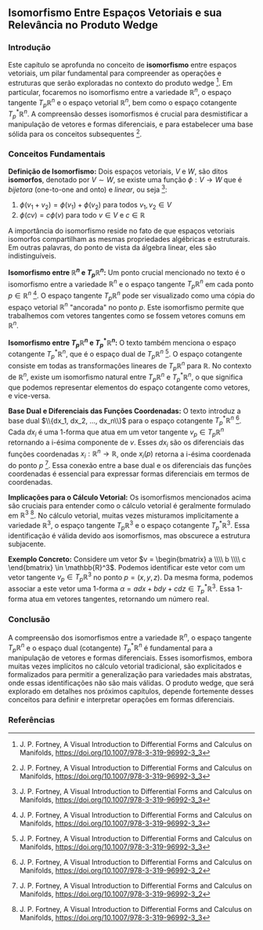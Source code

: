 ## Isomorfismo Entre Espaços Vetoriais e sua Relevância no Produto Wedge

### Introdução
Este capítulo se aprofunda no conceito de **isomorfismo** entre espaços vetoriais, um pilar fundamental para compreender as operações e estruturas que serão exploradas no contexto do produto wedge [^69]. Em particular, focaremos no isomorfismo entre a variedade $\mathbb{R}^n$, o espaço tangente $T_p\mathbb{R}^n$ e o espaço vetorial $\mathbb{R}^n$, bem como o espaço cotangente $T_p^*\mathbb{R}^n$. A compreensão desses isomorfismos é crucial para desmistificar a manipulação de vetores e formas diferenciais, e para estabelecer uma base sólida para os conceitos subsequentes [^69].

### Conceitos Fundamentais
**Definição de Isomorfismo:**
Dois espaços vetoriais, $V$ e $W$, são ditos **isomorfos**, denotado por $V \sim W$, se existe uma função $\phi: V \rightarrow W$ que é *bijetora* (one-to-one and onto) e *linear*, ou seja [^69]:

1.  $\phi(v_1 + v_2) = \phi(v_1) + \phi(v_2)$ para todos $v_1, v_2 \in V$
2.  $\phi(cv) = c\phi(v)$ para todo $v \in V$ e $c \in \mathbb{R}$

A importância do isomorfismo reside no fato de que espaços vetoriais isomorfos compartilham as mesmas propriedades algébricas e estruturais. Em outras palavras, do ponto de vista da álgebra linear, eles são indistinguíveis.

**Isomorfismo entre $\mathbb{R}^n$ e $T_p\mathbb{R}^n$:**
Um ponto crucial mencionado no texto é o isomorfismo entre a variedade $\mathbb{R}^n$ e o espaço tangente $T_p\mathbb{R}^n$ em cada ponto $p \in \mathbb{R}^n$ [^69]. O espaço tangente $T_p\mathbb{R}^n$ pode ser visualizado como uma cópia do espaço vetorial $\mathbb{R}^n$ "ancorada" no ponto $p$. Este isomorfismo permite que trabalhemos com vetores tangentes como se fossem vetores comuns em $\mathbb{R}^n$.

**Isomorfismo entre $T_p\mathbb{R}^n$ e $T_p^*\mathbb{R}^n$:**
O texto também menciona o espaço cotangente $T_p^*\mathbb{R}^n$, que é o espaço dual de $T_p\mathbb{R}^n$ [^69]. O espaço cotangente consiste em todas as transformações lineares de $T_p\mathbb{R}^n$ para $\mathbb{R}$. No contexto de $\mathbb{R}^n$, existe um isomorfismo natural entre $T_p\mathbb{R}^n$ e $T_p^*\mathbb{R}^n$, o que significa que podemos representar elementos do espaço cotangente como vetores, e vice-versa.

**Base Dual e Diferenciais das Funções Coordenadas:**
O texto introduz a base dual $\\{dx_1, dx_2, ..., dx_n\\}$ para o espaço cotangente $T_p^*\mathbb{R}^n$ [^54]. Cada $dx_i$ é uma 1-forma que atua em um vetor tangente $v_p \in T_p\mathbb{R}^n$ retornando a i-ésima componente de $v$. Esses $dx_i$ são os diferenciais das funções coordenadas $x_i: \mathbb{R}^n \rightarrow \mathbb{R}$, onde $x_i(p)$ retorna a i-ésima coordenada do ponto $p$ [^60]. Essa conexão entre a base dual e os diferenciais das funções coordenadas é essencial para expressar formas diferenciais em termos de coordenadas.

**Implicações para o Cálculo Vetorial:**
Os isomorfismos mencionados acima são cruciais para entender como o cálculo vetorial é geralmente formulado em $\mathbb{R}^3$ [^69]. No cálculo vetorial, muitas vezes misturamos implicitamente a variedade $\mathbb{R}^3$, o espaço tangente $T_p\mathbb{R}^3$ e o espaço cotangente $T_p^*\mathbb{R}^3$. Essa identificação é válida devido aos isomorfismos, mas obscurece a estrutura subjacente.

**Exemplo Concreto:**
Considere um vetor $v = \begin{bmatrix} a \\\\ b \\\\ c \end{bmatrix} \in \mathbb{R}^3$. Podemos identificar este vetor com um vetor tangente $v_p \in T_p\mathbb{R}^3$ no ponto $p = (x, y, z)$. Da mesma forma, podemos associar a este vetor uma 1-forma $\alpha = adx + bdy + cdz \in T_p^*\mathbb{R}^3$. Essa 1-forma atua em vetores tangentes, retornando um número real.

### Conclusão
A compreensão dos isomorfismos entre a variedade $\mathbb{R}^n$, o espaço tangente $T_p\mathbb{R}^n$ e o espaço dual (cotangente) $T_p^*\mathbb{R}^n$ é fundamental para a manipulação de vetores e formas diferenciais. Esses isomorfismos, embora muitas vezes implícitos no cálculo vetorial tradicional, são explicitados e formalizados para permitir a generalização para variedades mais abstratas, onde essas identificações não são mais válidas. O produto wedge, que será explorado em detalhes nos próximos capítulos, depende fortemente desses conceitos para definir e interpretar operações em formas diferenciais.

### Referências
[^54]: J. P. Fortney, A Visual Introduction to Differential Forms and Calculus on Manifolds, https://doi.org/10.1007/978-3-319-96992-3_2
[^60]: J. P. Fortney, A Visual Introduction to Differential Forms and Calculus on Manifolds, https://doi.org/10.1007/978-3-319-96992-3_2
[^69]: J. P. Fortney, A Visual Introduction to Differential Forms and Calculus on Manifolds, https://doi.org/10.1007/978-3-319-96992-3_3
<!-- END -->